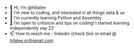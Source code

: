 - 👋 Hi, I’m @hillalee
- 👀 I’m new to coding, and interested in all things data & ux 
- 🌱 I’m currently learning Python and Assembly 
- 💞️ I’m open to critisicm and tips on coding! I started learning independently sep 23'
- 📫 How to reach me - linkedin (check bio) or email @ hilalee.or@gmail.com

<!---
hillalee/hillalee is a ✨ special ✨ repository because its `README.md` (this file) appears on your GitHub profile.
You can click the Preview link to take a look at your changes.
--->
